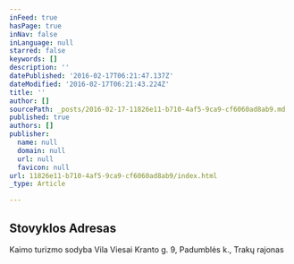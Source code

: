 ```yaml
---
inFeed: true
hasPage: true
inNav: false
inLanguage: null
starred: false
keywords: []
description: ''
datePublished: '2016-02-17T06:21:47.137Z'
dateModified: '2016-02-17T06:21:43.224Z'
title: ''
author: []
sourcePath: _posts/2016-02-17-11826e11-b710-4af5-9ca9-cf6060ad8ab9.md
published: true
authors: []
publisher:
  name: null
  domain: null
  url: null
  favicon: null
url: 11826e11-b710-4af5-9ca9-cf6060ad8ab9/index.html
_type: Article

---
```

## Stovyklos Adresas 

Kaimo turizmo sodyba Vila Viesai Kranto g. 9, Padumblės k., Trakų rajonas 

[][0]

[0]: http://www.vilaviesai.lt/